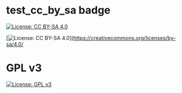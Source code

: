 # test_cc_by_sa badge

[![License: CC BY-SA 4.0](https://licensebuttons.net/l/by-sa/4.0/80x15.png)](https://creativecommons.org/licenses/by-sa/4.0/)

[![License: CC BY-SA 4.0](https://img.shields.io/badge/License-CC%20BY--SA%204.0-lightgrey.svg)](https://creativecommons.org/licenses/by-sa/4.0/

# GPL v3

[![License: GPL v3](https://img.shields.io/badge/License-GPL%20v3-blue.svg)](https://www.gnu.org/licenses/gpl-3.0)

